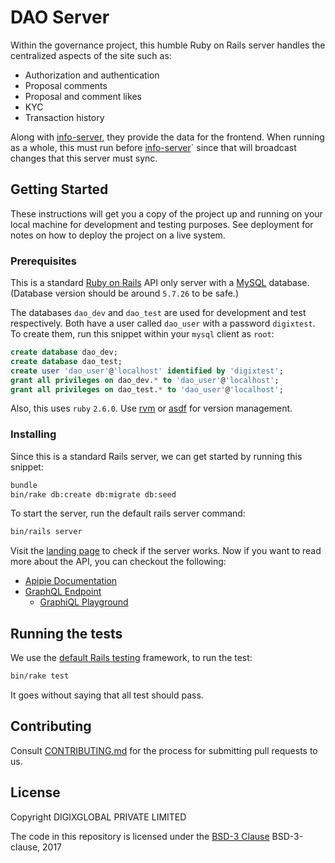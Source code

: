# DAO Server

Within the governance project, this humble Ruby on Rails server handles
the centralized aspects of the site such as:

- Authorization and authentication
- Proposal comments
- Proposal and comment likes
- KYC
- Transaction history

Along with [info-server](https://github.com/DigixGlobal/info-server
"info-server"), they provide the data for the frontend. When running as
a whole, this must run before
[info-server](https://github.com/DigixGlobal/info-server "info-server")` 
since that will broadcast changes that this server must sync.

## Getting Started

These instructions will get you a copy of the project up and running on your local machine for development and testing purposes. See deployment for notes on how to deploy the project on a live system.

### Prerequisites

This is a standard [Ruby on Rails](https://rubyonrails.org/ "Ruby on
Rails") API only server with a [MySQL](https://www.mysql.com/ "MySQL")
database. (Database version should be around `5.7.26` to be safe.)

The databases `dao_dev` and `dao_test` are used for development and test
respectively. Both have a user called `dao_user` with a password
`digixtest`. To create them, run this snippet within your `mysql`
client as `root`:

```sql
create database dao_dev;
create database dao_test;
create user 'dao_user'@'localhost' identified by 'digixtest';
grant all privileges on dao_dev.* to 'dao_user'@'localhost';
grant all privileges on dao_test.* to 'dao_user'@'localhost';
```

Also, this uses `ruby` `2.6.0`. Use [rvm](https://rvm.io/rvm/install
"rvm") or [asdf](https://github.com/asdf-vm/asdf "asdf") for version
management.

### Installing

Since this is a standard Rails server, we can get started by running
this snippet:

```bash
bundle
bin/rake db:create db:migrate db:seed
```

To start the server, run the default rails server command:

```bash
bin/rails server
```

Visit the [landing page](http://localhost:3005/apipie "landing page") to
check if the server works. Now if you want to read more about the API,
you can checkout the following:

- [Apipie Documentation](http://localhost:3005/apipie "apipie
  Documentation")
- [GraphQL Endpoint](http://localhost:3005/api "GraphQL Endpoint")
  -  [GraphiQL Playground](http://localhost:3005/graphiql "GraphiQL Playground")

## Running the tests

We use the [default Rails testing](https://guides.rubyonrails.org/testing.html "default Rails
testing") framework, to run the test:

```bash
bin/rake test
```

It goes without saying that all test should pass.

## Contributing

Consult [CONTRIBUTING.md](./CONTRIBUTING.md "CONTRIBUTING.md") for the
process for submitting pull requests to us.

## License

Copyright DIGIXGLOBAL PRIVATE LIMITED

The code in this repository is licensed under the [BSD-3 Clause](https://opensource.org/licenses/BSD-3-Clause)
BSD-3-clause, 2017
